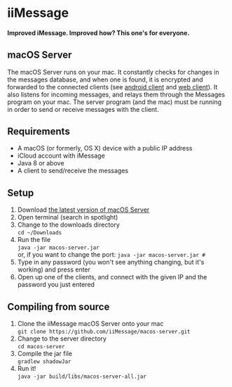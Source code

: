 # iiMessage
#### Improved iMessage. Improved how? This one's for everyone.

## macOS Server
The macOS Server runs on your mac. It constantly checks for changes in the messages database, and when one is found, it is encrypted and forwarded to the connected clients (see [android client](https://github.com/iiMessage/android-client) and [web client](https://github.com/iiMessage/web-client)). It also listens for incoming messages, and relays them through the Messages program on your mac. The server program (and the mac) must be running in order to send or receive messages with the client.

## Requirements
* A macOS (or formerly, OS X) device with a public IP address
* iCloud account with iMessage
* Java 8 or above
* A client to send/receive the messages

## Setup
1. Download [the latest version of macOS Server](https://github.com/iiMessage/macos-server/releases)
2. Open terminal (search in spotlight)
3. Change to the downloads directory  
    `cd ~/Downloads`
4. Run the file  
    `java -jar macos-server.jar`  
    or, if you want to change the port: `java -jar macos-server.jar #`
5. Type in any password (you won't see anything changing, but it's working) and press enter
6. Open up one of the clients, and connect with the given IP and the password you just entered

## Compiling from source
1. Clone the iiMessage macOS Server onto your mac  
    `git clone https://github.com/iiMessage/macos-server.git`
2. Change to the server directory  
    `cd macos-server`
3. Compile the jar file  
    `gradlew shadowJar`
4. Run it!  
    `java -jar build/libs/macos-server-all.jar`